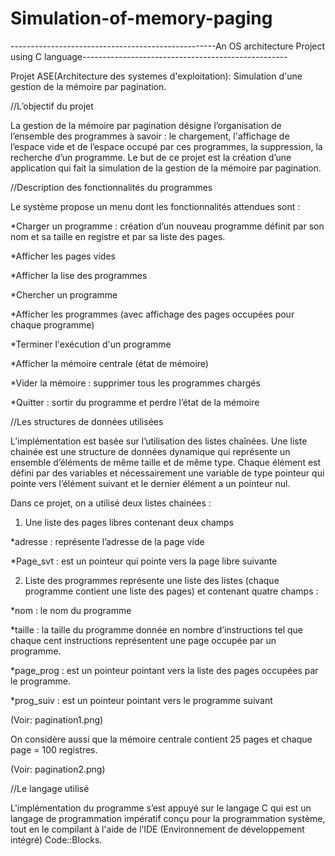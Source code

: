 # Simulation-of-memory-paging
---------------------------------------------------An OS architecture Project using C language---------------------------------------------------

Projet ASE(Architecture des systemes d'exploitation): Simulation d'une gestion de la mémoire par pagination.

//L’objectif du projet 

La gestion de la mémoire par pagination désigne l’organisation de l’ensemble des programmes à savoir : le chargement, l'affichage de l’espace vide et de l’espace occupé par ces programmes, la suppression, la recherche d’un programme.
Le but de ce projet est la création d’une application qui fait la simulation de la gestion de la mémoire par pagination.

//Description des fonctionnalités du programmes

Le système propose un menu dont les fonctionnalités attendues sont :

  *Charger un programme : création d’un nouveau programme définit par son nom et sa taille en registre et par sa liste des pages.
  
  *Afficher les pages vides
  
  *Afficher la lise des programmes
  
  *Chercher un programme
  
  *Afficher les programmes (avec affichage des pages occupées pour chaque programme)
  
  *Terminer l'exécution d'un programme
  
  *Afficher la mémoire centrale (état de mémoire)
  
  *Vider la mémoire : supprimer tous les programmes chargés
  
  *Quitter : sortir du programme et perdre l’état de la mémoire
  
//Les structures de données utilisées

L’implémentation est basée sur l’utilisation des listes chaînées. Une liste chainée est une structure de données dynamique qui représente un ensemble d’éléments de même taille et de même type. Chaque élément est défini par des variables et nécessairement une variable de type pointeur qui pointe vers l’élément suivant et le dernier élément a un pointeur nul.

Dans ce projet, on a utilisé deux listes chainées :

1) Une liste des pages libres contenant deux champs 

*adresse : représente l’adresse de la page vide

*Page_svt : est un pointeur qui pointe vers la page libre suivante

2) Liste des programmes représente une liste des listes (chaque programme contient une liste des pages) et contenant quatre champs :

*nom : le nom du programme

*taille : la taille du programme donnée en nombre d’instructions tel que chaque cent instructions représentent une page occupée par un programme.

*page_prog : est un pointeur pointant vers la liste des pages occupées par le programme.

*prog_suiv : est un pointeur pointant vers le programme suivant

(Voir: pagination1.png)

On considère aussi que la mémoire centrale contient 25 pages et chaque page = 100 registres.

(Voir: pagination2.png)

//Le langage utilisé

L'implémentation du programme s’est appuyé sur le langage C qui est un langage de programmation impératif conçu pour la programmation système, tout en le compilant à l'aide de l’IDE (Environnement de développement intégré) Code::Blocks. 
